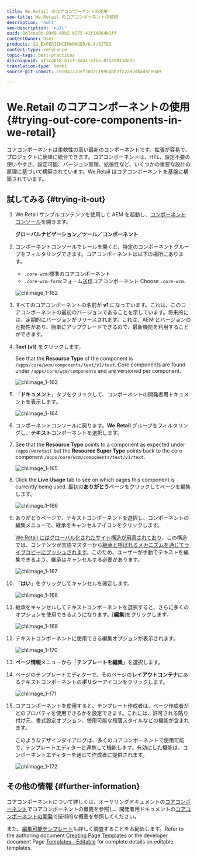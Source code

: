 ```yaml
---
title: We.Retail のコアコンポーネントの使用
seo-title: We.Retail のコアコンポーネントの使用
description: 'null'
seo-description: 'null'
uuid: 8d1cea0b-99d9-49b2-b275-41f14864b1ff
contentOwner: User
products: SG_EXPERIENCEMANAGER/6.4/SITES
content-type: reference
topic-tags: best-practices
discoiquuid: af3cd818-61cf-4da1-bfb5-87540911ddd5
translation-type: tm+mt
source-git-commit: c0c0a7223ef70d3c19954bb2fc2a92dbad8ce049

---
```



# We.Retail のコアコンポーネントの使用{#trying-out-core-components-in-we-retail}

コアコンポーネントは柔軟性の高い最新のコンポーネントです。拡張が容易で、プロジェクトに簡単に統合できます。コアコンポーネントは、HTL、設定不要の使いやすさ、設定可能、バージョン管理、拡張性など、いくつかの重要な設計の原理に基づいて構築されています。We.Retail はコアコンポーネントを基盤に構築されています。

## 試してみる {#trying-it-out}

1. We.Retail サンプルコンテンツを使用して AEM を起動し、[コンポーネントコンソール](/help/sites-authoring/default-components-console.md)を開きます。

   **グローバルナビゲーション／ツール／コンポーネント**

1. コンポーネントコンソールでレールを開くと、特定のコンポーネントグループをフィルタリングできます。コアコンポーネントは以下の場所にあります。

   * `.core-wcm`:標準のコアコンポーネント
   * `.core-wcm-form`:フォーム送信コアコンポーネント
   Choose `.core-wcm`.

   ![chlimage_1-162](assets/chlimage_1-162.png)

1. すべてのコアコンポーネントの名前が **v1** になっています。これは、このコアコンポーネントの最初のバージョンであることを示しています。将来的には、定期的にバージョンがリリースされます。これは、AEM とバージョンの互換性があり、簡単にアップグレードできるので、最新機能を利用することができます。
1. **Text (v1)** をクリックします。

   See that the **Resource Type** of the component is `/apps/core/wcm/components/text/v1/text`. Core components are found under `/apps/core/wcm/components` and are versioned per component.

   ![chlimage_1-163](assets/chlimage_1-163.png)

1. 「**ドキュメント**」タブをクリックして、コンポーネントの開発者用ドキュメントを表示します。

   ![chlimage_1-164](assets/chlimage_1-164.png)

1. コンポーネントコンソールに戻ります。**We.Retail** グループをフィルタリングし、**テキスト**&#x200B;コンポーネントを選択します。
1. See that the **Resource Type** points to a component as expected under `/apps/weretail` but the **Resource Super Type** points back to the core component `/apps/core/wcm/components/text/v1/text`.

   ![chlimage_1-165](assets/chlimage_1-165.png)

1. Click the **Live Usage** tab to see on which pages this component is currently being used. 最初の&#x200B;**ありがとう**&#x200B;ページをクリックしてページを編集します。

   ![chlimage_1-166](assets/chlimage_1-166.png)

1. ありがとうページで、テキストコンポーネントを選択し、コンポーネントの編集メニューで、継承をキャンセルアイコンをクリックします。

   [We.Retail にはグローバル化されたサイト構造が用意されており](/help/sites-developing/we-retail-globalized-site-structure.md)、この構造では、コンテンツが言語マスターから[継承と呼ばれるメカニズムを通じてライブコピーにプッシュされます](/help/sites-administering/msm.md)。このため、ユーザーが手動でテキストを編集できるよう、継承はキャンセルする必要があります。

   ![chlimage_1-167](assets/chlimage_1-167.png)

1. 「**はい**」をクリックしてキャンセルを確定します。

   ![chlimage_1-168](assets/chlimage_1-168.png)

1. 継承をキャンセルしてテキストコンポーネントを選択すると、さらに多くのオプションを使用できるようになります。[**編集**]をクリックします。

   ![chlimage_1-169](assets/chlimage_1-169.png)

1. テキストコンポーネントに使用できる編集オプションが表示されます。

   ![chlimage_1-170](assets/chlimage_1-170.png)

1. **ページ情報**&#x200B;メニューから「**テンプレートを編集**」を選択します。
1. ページのテンプレートエディターで、そのページの&#x200B;**レイアウトコンテナ**&#x200B;にあるテキストコンポーネントの&#x200B;**ポリシー**&#x200B;アイコンをクリックします。

   ![chlimage_1-171](assets/chlimage_1-171.png)

1. コアコンポーネントを使用すると、テンプレート作成者は、ページ作成者がどのプロパティを使用できるかを設定できます。これには、許可される貼り付け元、書式設定オプション、使用可能な段落スタイルなどの機能が含まれます。

   このようなデザインダイアログは、多くのコアコンポーネントで使用可能で、テンプレートエディターと連携して機能します。有効にした機能は、コンポーネントエディターを通じて作成者に提供されます。

   ![chlimage_1-172](assets/chlimage_1-172.png)

## その他の情報 {#further-information}

コアコンポーネントについて詳しくは、オーサリングドキュメントの[コアコンポーネント](https://docs.adobe.com/content/help/en/experience-manager-core-components/using/introduction.html)でコアコンポーネントの概要を参照し、開発者用ドキュメントの[コアコンポーネントの開発](https://helpx.adobe.com/experience-manager/core-components/using/developing.html)で技術的な概要を参照してください。

また、[編集可能テンプレート](/help/sites-developing/we-retail-editable-templates.md)も詳しく調査することをお勧めします。Refer to the authoring document [Creating Page Templates](/help/sites-authoring/templates.md) or the developer document Page [Templates - Editable](/help/sites-developing/page-templates-editable.md) for complete details on editable templates.
